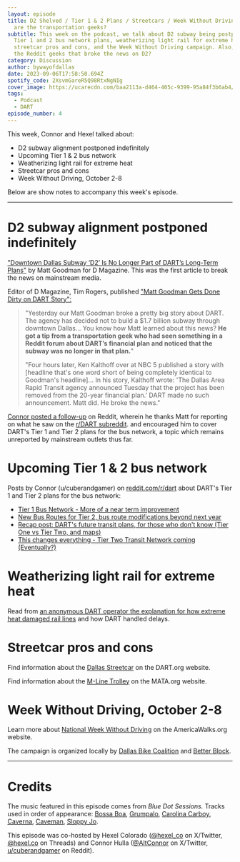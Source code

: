 ```yaml
---
layout: episode
title: D2 Shelved / Tier 1 & 2 Plans / Streetcars / Week Without Driving / Who
  are the transportation geeks?
subtitle: This week on the podcast, we talk about D2 subway being postponed,
  Tier 1 and 2 bus network plans, weatherizing light rail for extreme heat,
  streetcar pros and cons, and the Week Without Driving campaign. Also, who are
  the Reddit geeks that broke the news on D2?
category: Discussion
author: bywayofdallas
date: 2023-09-06T17:58:50.694Z
spotify_code: 2XsvmGareR5Q98RtxNgNIg
cover_image: https://ucarecdn.com/baa2113a-d464-405c-9399-95a84f3b6ab4/
tags:
  - Podcast
  - DART
episode_number: 4
---
```

This week, Connor and Hexel talked about:

* D2 subway alignment postponed indefinitely
* Upcoming Tier 1 & 2 bus network
* Weatherizing light rail for extreme heat
* Streetcar pros and cons
* Week Without Driving, October 2-8

Below are show notes to accompany this week's episode.

- - -

# D2 subway alignment postponed indefinitely

⁠["Downtown Dallas Subway ‘D2’ Is No Longer Part of DART’s Long-Term Plans"](https://www.dmagazine.com/frontburner/2023/08/downtown-dallas-subway-d2-is-no-longer-part-of-darts-long-term-plans/)⁠ by Matt Goodman for D Magazine. This was the first article to break the news on mainstream media.

Editor of D Magazine, Tim Rogers, published ["⁠Matt Goodman Gets Done Dirty on DART Story":](https://www.dmagazine.com/frontburner/2023/08/matt-goodman-gets-done-dirty-on-dart-story/)

> "Yesterday our Matt Goodman broke a pretty big story about DART. The agency has decided not to build a $1.7 billion subway through downtown Dallas... You know how Matt learned about this news? **He got a tip from a transportation geek who had seen something in a Reddit forum about DART’s financial plan and noticed that the subway was no longer in that plan.**"
>
> "Four hours later, Ken Kalthoff over at NBC 5 published a story with \[headline that's one word short of being completely identical to Goodman's headline]... In his story, Kalthoff wrote: 'The Dallas Area Rapid Transit agency announced Tuesday that the project has been removed from the 20-year financial plan.' DART made no such announcement. Matt did. He broke the news."

[Connor posted a follow-up](https://www.reddit.com/r/dart/comments/15tzmu2/matt_goodman_if_youre_reading_this/?utm_source=share&utm_medium=web2x&context=3) on Reddit⁠, wherein he thanks Matt for reporting on what he saw on the [r/DART subreddit](https://www.reddit.com/r/dart/). and encouraged him to cover DART's Tier 1 and Tier 2 plans for the bus network, a topic which remains unreported by mainstream outlets thus far.

# Upcoming Tier 1 & 2 bus network

Posts by Connor (u/cuberandgamer) on [reddit.com/r/dart](https://www.reddit.com/r/dart/) about DART's Tier 1 and Tier 2 plans for the bus network:

* [Tier 1 Bus Network - More of a near term improvement](https://www.reddit.com/r/dart/comments/11sgtc8/tier_1_bus_network_more_of_a_near_term_improvement/)
* [New Bus Routes for Tier 2, bus route modifications beyond next year](https://www.reddit.com/r/dart/comments/15inagx/new_bus_routes_for_tier_2_bus_route_modifications/)
* [Recap post: DART's future transit plans, for those who don't know (Tier One vs Tier Two, and maps)](https://www.reddit.com/r/dart/comments/1483c34/recap_post_darts_future_transit_plans_for_those/)
* [This changes everything - Tier Two Transit Network coming (Eventually?)](https://www.reddit.com/r/dart/comments/11sfi8j/this_changes_everything_tier_two_transit_network/)

# Weatherizing light rail for extreme heat

Read from [an anonymous DART operator the explanation for how extreme heat damaged rail lines](https://www.reddit.com/r/dart/comments/1665kaq/dart_rail_is_slowly_getting_back_on_track_heres/) and how DART handled delays.

# Streetcar pros and cons

Find information about the [Dallas Streetcar](https://www.dart.org/guide/transit-and-use/dallas-streetcar) on the DART.org website.

Find information about the [M-Line Trolley](https://www.mata.org/about/) on the MATA.org website.

# Week Without Driving, October 2-8

Learn more about [National Week Without Driving](https://americawalks.org/campaigns/national-week-without-driving/) on the AmericaWalks.org website.

The campaign is organized locally by [Dallas Bike Coalition](https://www.instagram.com/dallasbicyclecoalition/) and [Better Block](https://www.betterblock.org/).

- - -

# Credits

The music featured in this episode comes from *Blue Dot Sessions.* Tracks used in order of appearance: [Bossa Boa](https://app.sessions.blue/browse/track/91c4adab-f9e6-4aa1-9ba7-41886b3a05dd), [Grumpalo](https://app.sessions.blue/browse/track/91c4adab-f9e6-4aa1-9ba7-41886b3a05dd), [Carolina Carboy](https://app.sessions.blue/browse/track/76811cab-1ff5-4498-8ce1-c1f69b270ad3), [Caverna](https://app.sessions.blue/browse/track/91c4adab-f9e6-4aa1-9ba7-41886b3a05dd), [Caveman](https://app.sessions.blue/browse/track/91c4adab-f9e6-4aa1-9ba7-41886b3a05dd), [Sloppy Jo](https://app.sessions.blue/browse/track/91c4adab-f9e6-4aa1-9ba7-41886b3a05dd).

This episode was co-hosted by Hexel Colorado ([@hexel_co](https://twitter.com/hexel_co) on X/Twitter, [@hexel.co](https://www.instagram.com/hexel.co/) on Threads) and Connor Hulla ([@AltConnor](https://twitter.com/AlternateConnor) on X/Twitter, [u/cuberandgamer](https://reddit.com/u/cuberandgamer) on Reddit).